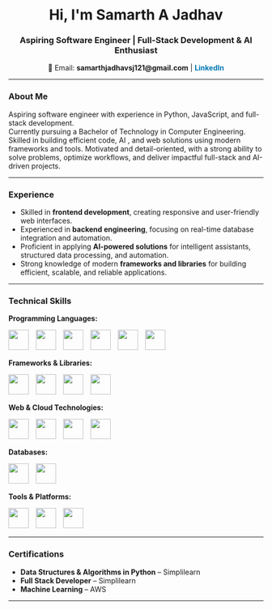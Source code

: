 <h1 align="center">Hi, I'm Samarth A Jadhav </h1>
<h3 align="center">Aspiring Software Engineer | Full-Stack Development & AI Enthusiast</h3>

<p align="center">
📧 Email: <b>samarthjadhavsj121@gmail.com</b> | 
<a href="https://www.linkedin.com/in/samarth-jadhav-5a401625b?utm_source=share&utm_campaign=share_via&utm_content=profile&utm_medium=ios_app" target="_blank" style="color:#0077B5; font-weight:bold; text-decoration:none;">LinkedIn</a>
</p>

---

### About Me
Aspiring software engineer with experience in Python, JavaScript, and full-stack development.  
Currently pursuing a Bachelor of Technology in Computer Engineering. Skilled in building efficient code, AI , and web solutions using modern frameworks and tools. Motivated and detail-oriented, with a strong ability to solve problems, optimize workflows, and deliver impactful full-stack and AI-driven projects.

---

### Experience
- Skilled in **frontend development**, creating responsive and user-friendly web interfaces.  
- Experienced in **backend engineering**, focusing on real-time database integration and automation.  
- Proficient in applying **AI-powered solutions** for intelligent assistants, structured data processing, and automation.  
- Strong knowledge of modern **frameworks and libraries** for building efficient, scalable, and reliable applications.  

---

### Technical Skills

**Programming Languages:**  
<p>
<img src="https://img.shields.io/badge/C-00599C?style=for-the-badge&logo=c&logoColor=white" height="40" style="margin-right:10px"/>
<img src="https://img.shields.io/badge/C++-00599C?style=for-the-badge&logo=c%2B%2B&logoColor=white" height="40" style="margin-right:10px"/>
<img src="https://img.shields.io/badge/Python-3776AB?style=for-the-badge&logo=python&logoColor=white" height="40" style="margin-right:10px"/>
<img src="https://img.shields.io/badge/Java-007396?style=for-the-badge&logo=java&logoColor=white" height="40" style="margin-right:10px"/>
<img src="https://img.shields.io/badge/JavaScript-F7DF1E?style=for-the-badge&logo=javascript&logoColor=black" height="40" style="margin-right:10px"/>
<img src="https://img.shields.io/badge/SQL-4479A1?style=for-the-badge&logo=mysql&logoColor=white" height="40"/>
</p>

**Frameworks & Libraries:**  
<p>
<img src="https://img.shields.io/badge/Django-092E20?style=for-the-badge&logo=django&logoColor=white" height="40" style="margin-right:10px"/>
<img src="https://img.shields.io/badge/React-61DAFB?style=for-the-badge&logo=react&logoColor=black" height="40" style="margin-right:10px"/>
<img src="https://img.shields.io/badge/Node.js-339933?style=for-the-badge&logo=node.js&logoColor=white" height="40" style="margin-right:10px"/>
<img src="https://img.shields.io/badge/LangChain-FF6C00?style=for-the-badge&logoColor=white" height="40"/>
</p>

**Web & Cloud Technologies:**  
<p>
<img src="https://img.shields.io/badge/HTML5-E34F26?style=for-the-badge&logo=html5&logoColor=white" height="40" style="margin-right:10px"/>
<img src="https://img.shields.io/badge/CSS3-1572B6?style=for-the-badge&logo=css3&logoColor=white" height="40" style="margin-right:10px"/>
<img src="https://img.shields.io/badge/REST_API-FF6C37?style=for-the-badge" height="40" style="margin-right:10px"/>
<img src="https://img.shields.io/badge/AWS-232F3E?style=for-the-badge&logo=amazon-aws&logoColor=white" height="40"/>
</p>

**Databases:**  
<p>
<img src="https://img.shields.io/badge/MySQL-4479A1?style=for-the-badge&logo=mysql&logoColor=white" height="40" style="margin-right:10px"/>
<img src="https://img.shields.io/badge/MongoDB-47A248?style=for-the-badge&logo=mongodb&logoColor=white" height="40"/>
</p>

**Tools & Platforms:**  
<p>
<img src="https://img.shields.io/badge/Git-F05032?style=for-the-badge&logo=git&logoColor=white" height="40" style="margin-right:10px"/>
<img src="https://img.shields.io/badge/GitHub-181717?style=for-the-badge&logo=github&logoColor=white" height="40" style="margin-right:10px"/>
<img src="https://img.shields.io/badge/RaspberryPi-C51A4A?style=for-the-badge&logo=raspberry-pi&logoColor=white" height="40"/>
</p>

---

### Certifications
- **Data Structures & Algorithms in Python** – Simplilearn  
- **Full Stack Developer** – Simplilearn  
- **Machine Learning** – AWS

---
